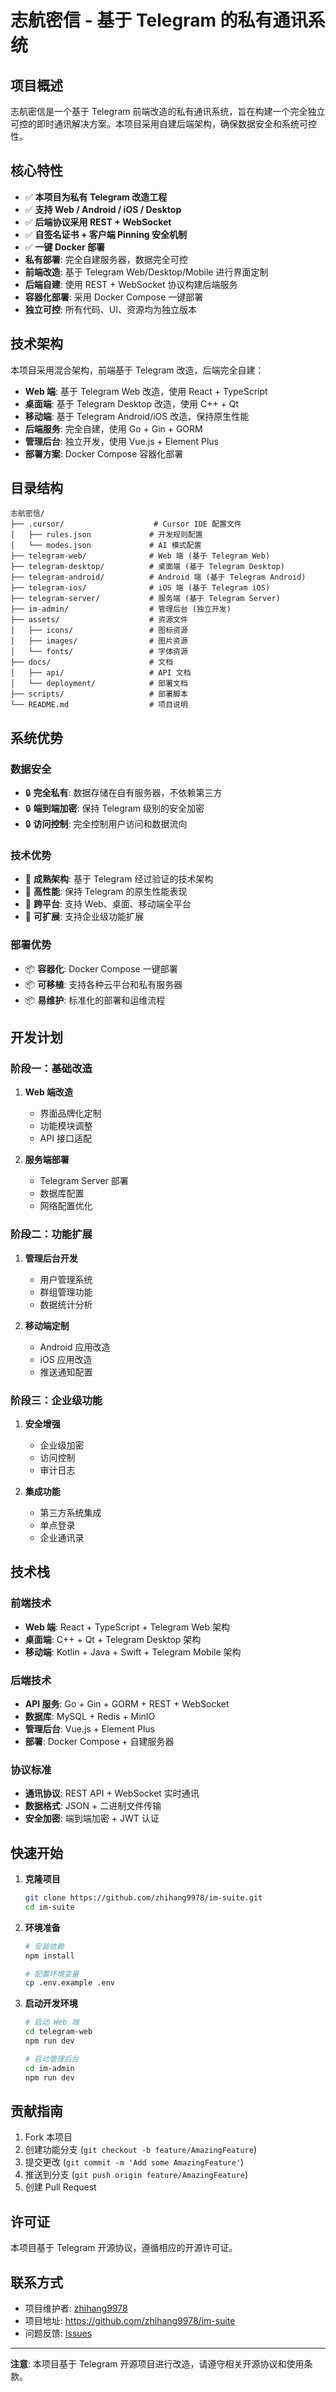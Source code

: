 # 志航密信 - 基于 Telegram 的私有通讯系统

## 项目概述

志航密信是一个基于 Telegram 前端改造的私有通讯系统，旨在构建一个完全独立可控的即时通讯解决方案。本项目采用自建后端架构，确保数据安全和系统可控性。

## 核心特性

- ✅ **本项目为私有 Telegram 改造工程**
- ✅ **支持 Web / Android / iOS / Desktop**
- ✅ **后端协议采用 REST + WebSocket**
- ✅ **自签名证书 + 客户端 Pinning 安全机制**
- ✅ **一键 Docker 部署**
- **私有部署**: 完全自建服务器，数据完全可控
- **前端改造**: 基于 Telegram Web/Desktop/Mobile 进行界面定制
- **后端自建**: 使用 REST + WebSocket 协议构建后端服务
- **容器化部署**: 采用 Docker Compose 一键部署
- **独立可控**: 所有代码、UI、资源均为独立版本

## 技术架构

本项目采用混合架构，前端基于 Telegram 改造，后端完全自建：

- **Web 端**: 基于 Telegram Web 改造，使用 React + TypeScript
- **桌面端**: 基于 Telegram Desktop 改造，使用 C++ + Qt
- **移动端**: 基于 Telegram Android/iOS 改造，保持原生性能
- **后端服务**: 完全自建，使用 Go + Gin + GORM
- **管理后台**: 独立开发，使用 Vue.js + Element Plus
- **部署方案**: Docker Compose 容器化部署

## 目录结构

```
志航密信/
├── .cursor/                    # Cursor IDE 配置文件
│   ├── rules.json             # 开发规则配置
│   └── modes.json             # AI 模式配置
├── telegram-web/              # Web 端 (基于 Telegram Web)
├── telegram-desktop/          # 桌面端 (基于 Telegram Desktop)
├── telegram-android/          # Android 端 (基于 Telegram Android)
├── telegram-ios/              # iOS 端 (基于 Telegram iOS)
├── telegram-server/           # 服务端 (基于 Telegram Server)
├── im-admin/                  # 管理后台 (独立开发)
├── assets/                    # 资源文件
│   ├── icons/                 # 图标资源
│   ├── images/                # 图片资源
│   └── fonts/                 # 字体资源
├── docs/                      # 文档
│   ├── api/                   # API 文档
│   └── deployment/            # 部署文档
├── scripts/                   # 部署脚本
└── README.md                  # 项目说明
```

## 系统优势

### 数据安全
- 🔒 **完全私有**: 数据存储在自有服务器，不依赖第三方
- 🔒 **端到端加密**: 保持 Telegram 级别的安全加密
- 🔒 **访问控制**: 完全控制用户访问和数据流向

### 技术优势
- 🚀 **成熟架构**: 基于 Telegram 经过验证的技术架构
- 🚀 **高性能**: 保持 Telegram 的原生性能表现
- 🚀 **跨平台**: 支持 Web、桌面、移动端全平台
- 🚀 **可扩展**: 支持企业级功能扩展

### 部署优势
- 📦 **容器化**: Docker Compose 一键部署
- 📦 **可移植**: 支持各种云平台和私有服务器
- 📦 **易维护**: 标准化的部署和运维流程

## 开发计划

### 阶段一：基础改造
1. **Web 端改造**
   - 界面品牌化定制
   - 功能模块调整
   - API 接口适配

2. **服务端部署**
   - Telegram Server 部署
   - 数据库配置
   - 网络配置优化

### 阶段二：功能扩展
1. **管理后台开发**
   - 用户管理系统
   - 群组管理功能
   - 数据统计分析

2. **移动端定制**
   - Android 应用改造
   - iOS 应用改造
   - 推送通知配置

### 阶段三：企业级功能
1. **安全增强**
   - 企业级加密
   - 访问控制
   - 审计日志

2. **集成功能**
   - 第三方系统集成
   - 单点登录
   - 企业通讯录

## 技术栈

### 前端技术
- **Web 端**: React + TypeScript + Telegram Web 架构
- **桌面端**: C++ + Qt + Telegram Desktop 架构
- **移动端**: Kotlin + Java + Swift + Telegram Mobile 架构

### 后端技术
- **API 服务**: Go + Gin + GORM + REST + WebSocket
- **数据库**: MySQL + Redis + MinIO
- **管理后台**: Vue.js + Element Plus
- **部署**: Docker Compose + 自建服务器

### 协议标准
- **通讯协议**: REST API + WebSocket 实时通讯
- **数据格式**: JSON + 二进制文件传输
- **安全加密**: 端到端加密 + JWT 认证

## 快速开始

1. **克隆项目**
   ```bash
   git clone https://github.com/zhihang9978/im-suite.git
   cd im-suite
   ```

2. **环境准备**
   ```bash
   # 安装依赖
   npm install
   
   # 配置环境变量
   cp .env.example .env
   ```

3. **启动开发环境**
   ```bash
   # 启动 Web 端
   cd telegram-web
   npm run dev
   
   # 启动管理后台
   cd im-admin
   npm run dev
   ```

## 贡献指南

1. Fork 本项目
2. 创建功能分支 (`git checkout -b feature/AmazingFeature`)
3. 提交更改 (`git commit -m 'Add some AmazingFeature'`)
4. 推送到分支 (`git push origin feature/AmazingFeature`)
5. 创建 Pull Request

## 许可证

本项目基于 Telegram 开源协议，遵循相应的开源许可证。

## 联系方式

- 项目维护者: [zhihang9978](https://github.com/zhihang9978)
- 项目地址: https://github.com/zhihang9978/im-suite
- 问题反馈: [Issues](https://github.com/zhihang9978/im-suite/issues)

---

**注意**: 本项目基于 Telegram 开源项目进行改造，请遵守相关开源协议和使用条款。
